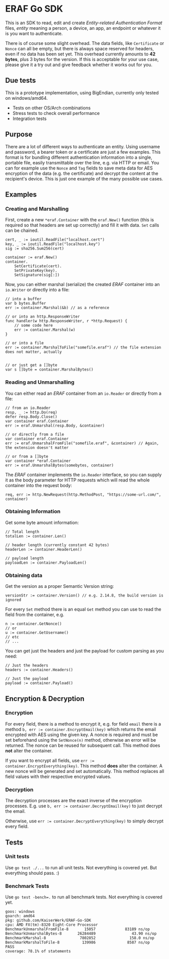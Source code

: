 # ERAF Go SDK

This is an SDK to read, edit and create *Entity-related Authentication Format* files, *entity* meaning
a person, a device, an app, an endpoint or whatever it is you want to authenticate.

There is of course some slight overhead. The data fields, like ``Certificate`` or ``Nonce`` can all
be empty, but there is always space reserved for headers, even if no data has been set yet.
This overhead currently amounts to __42 bytes__, plus 3 bytes for the version. If this is acceptable
for your use case, please give it a try out and give feedback whether it works out for you.

## Due tests

This is a prototype implementation, using BigEndian, currently only tested on windows/amd64.

* Tests on other OS/Arch combinations
* Stress tests to check overall performance
* Integration tests

## Purpose

There are a lot of different ways to authenticate an entity. Using username and password, a bearer
token or a certificate are just a few examples. This format is for bundling different 
authentication information into a single, portable file, easily transmittable over the line, e.g. 
via HTTP or email. You can for example use the ``Nonce`` and ``Tag`` fields to save meta data for AES
encryption of the data (e.g. the certificate) and decrypt the content at the recipient's device.
This is just one example of the many possible use cases.

## Examples

### Creating and Marshalling

First, create a new ``*eraf.Container`` with the ``eraf.New()`` function (this is required so that 
headers are set up correctly) and fill it with data. ``Set`` calls can be chained.

```golang
cert, _ := ioutil.ReadFile("localhost.cert")
key, _ := ioutil.ReadFile("localhost.key")
sig := sha256.Sum256(cert)

container := eraf.New()
container.
	SetCertificate(cert).
	SetPrivateKey(key).
	SetSignature(sig[:])
```

Now, you can either marshal (serialize) the created *ERAF* container into an ``io.Writer`` 
or directly into a file:

```golang
// into a buffer
var b bytes.Buffer
err := container.Marshal(&b) // as a reference

// or into an http.ResponseWriter
func handler(w http.ResponseWriter, r *http.Request) {
	// some code here
	err := container.Marshal(w)
}

// or into a file
err := container.MarshalToFile("somefile.eraf") // the file extension does not matter, actually


// or just get a []byte
var s []byte = container.MarshalBytes()
```

### Reading and Unmarshalling

You can either read an *ERAF* container from an ``io.Reader`` or directly from a file:

```golang
// from an io.Reader
resp, _ := http.Do(req)
defer resp.Body.Close()
var container eraf.Container
err := eraf.Unmarshal(resp.Body, &container)

// or directly from a file
var container eraf.Container
err := eraf.UnmarshalFromFile("somefile.eraf", &container) // Again, the extension doesn't matter

// or from a []byte
var container *eraf.Container
err := eraf.UnmarshalBytes(somebytes, container)
```

The *ERAF* container implements the ``io.Reader`` interface, so you can supply it as the 
body parameter for HTTP requests which will read the whole container into the request body:

```golang
req, err := http.NewRequest(http.MethodPost, "https://some-url.com/", container)
```

### Obtaining Information

Get some byte amount information:

```golang
// Total length
totalLen := container.Len()

// header length (currently constant 42 bytes)
headerLen := container.HeaderLen()

// payload length
payloadLen := container.PayloadLen()
```

### Obtaining data

Get the version as a proper Semantic Version string:

```golang
versionStr := container.Version() // e.g. 2.14.8, the build version is ignored
```

For every ``Set`` method there is an equal ``Get`` method you can use to read the field from
the container, e.g.

```golang
n := container.GetNonce()
// or
u := container.GetUsername()
// etc
// ...
```

You can get just the headers and just the payload for custom parsing as you need:

```golang
// Just the headers
headers := container.Headers()

// Just the payload
payload := container.Payload()
```

## Encryption & Decryption

### Encryption

For every field, there is a method to encrypt it, e.g. for field ``email`` there is a method
``b, err := container.EncryptEmail(key)`` which returns the email encrypted with AES using 
the given key.
A nonce is required and must be set beforehand using the ``SetNonce(n)`` method, otherwise an 
error will be returned. The nonce can be reused for subsequent call.
This method does **not** alter the container.

If you want to encrypt all fields, use ``err := container.EncryptEverything(key)``. This method
**does** alter the container. A new nonce will be generated and set automatically.
This method replaces all field values with their respective encrypted values.

### Decryption

The decryption processes are the exact inverse of the encryption processes. E.g. use
``b, err := container.DecryptEmail(key)`` to just decrypt the email.

Otherwise, use ``err := container.DecryptEverything(key)`` to simply decrypt every field.

## Tests

### Unit tests

Use ``go test ./...`` to run all unit tests. Not everything is covered yet. 
But everything should pass. :)

### Benchmark Tests

Use ``go test -bench=.`` to run all benchmark tests. Not everything is covered yet.

```
goos: windows
goarch: amd64
pkg: github.com/KaiserWerk/ERAF-Go-SDK
cpu: AMD FX(tm)-8320 Eight-Core Processor
BenchmarkUnmarshalFromFile-8       15057             83189 ns/op
BenchmarkUnmarshalBytes-8       26284489                43.90 ns/op
BenchmarkMarshal-8               7802852               158.0 ns/op
BenchmarkMarshalToFile-8          139986              8587 ns/op
PASS
coverage: 78.1% of statements
```